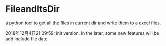 # FileandItsDir
a python tool to get all the files in current dir and write them to a excel files.


2018年12月4日21:09:59:
init version.
In the later, some new features will be add include file date.
